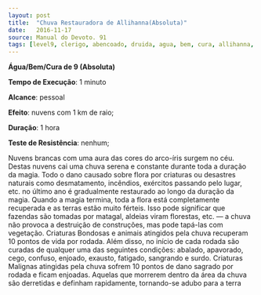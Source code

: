 ```yaml
---
layout: post
title:  "Chuva Restauradora de Allihanna(Absoluta)"
date:   2016-11-17
source: Manual do Devoto. 91
tags: [level9, clerigo, abencoado, druida, agua, bem, cura, allihanna,  padrao, pessoal, outro, hora, nenhum, absoluta]
---
```


**Água/Bem/Cura de 9 (Absoluta)**

**Tempo de Execução**: 1 minuto

**Alcance**: pessoal

**Efeito**: nuvens com 1 km de raio;

**Duração**: 1 hora

**Teste de Resistência**: nenhum;

Nuvens brancas com uma aura das cores do arco-íris surgem no céu. Destas 
nuvens cai uma chuva serena e constante durante toda a duração da magia. Todo o dano causado sobre flora por criaturas ou desastres naturais como desmatamento, incêndios, exércitos passando pelo lugar, 
etc. no último ano é gradualmente restaurado ao longo da duração da magia. 
Quando a magia termina, toda a flora está completamente recuperada e as terras estão muito férteis. Isso pode significar que fazendas são tomadas por matagal, aldeias viram florestas, etc. — a chuva não provoca a destruição de construções, mas pode tapá-las com vegetação.
Criaturas Bondosas e animais atingidos pela chuva recuperam 10 pontos de vida por rodada. Além disso, no início de cada rodada são curadas de qualquer uma das seguintes condições: abalado, apavorado, cego, confuso, enjoado, exausto, fatigado, sangrando e surdo.
Criaturas Malignas atingidas pela chuva sofrem 10 pontos de dano sagrado por rodada e ficam enjoadas. Aquelas que morrerem dentro da área da chuva são derretidas e definham rapidamente, tornando-se adubo para a terra

